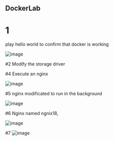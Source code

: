 ## DockerLab

# 1
play hello world to confirm that docker is working

![image](https://github.com/user-attachments/assets/7db49c47-cfad-4686-8bfd-7b3fac9c2d2e)

#2
Modify the storage driver


#4
Execute an nginx 

![image](https://github.com/user-attachments/assets/4876f515-c48b-42a4-bf9f-33c13cfc758e)



#5
nginx modificated to run in the background

![image](https://github.com/user-attachments/assets/8b1ac289-af04-44af-830b-e9221e544cd1)

#6
Nginx  named ngnix18, 

![image](https://github.com/user-attachments/assets/09df15cd-d482-4029-884a-803ab7d99fb6)

#7
![image](https://github.com/user-attachments/assets/7bce4f0f-c854-4fba-b253-0003bc26575a)












